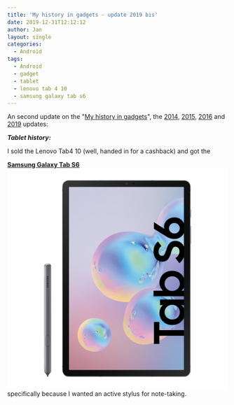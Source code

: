 ```yaml
---
title: 'My history in gadgets - update 2019 bis'
date: 2019-12-31T12:12:12
author: Jan
layout: single
categories:
  - Android
tags:
  - Android
  - gadget
  - tablet
  - lenovo tab 4 10
  - samsung galaxy tab s6
---
```

An second update on the "[My history in gadgets](/2012/01/04/my-history-in-gadgets)", 
the [2014](/2014/05/12/my-history-in-gadgets-update-2014/),
 [2015](/2015/06/02/my-history-in-gadgets-update-2015), 
 [2016](/2016/07/15/my-history-in-gadgets-update-2016/) and
 [2019](/2019/06/26/my-history-in-gadgets-update-2019/) updates:

_**Tablet history:**_

I sold the Lenovo Tab4 10 (well, handed in for a cashback) and got the 

**[Samsung Galaxy Tab S6](https://www.gsmarena.com/samsung_galaxy_tab_s6-9781.php)  
![](/assets/images/2019/12/samsung-galaxy-tab-s6.png)**   
specifically because I wanted an active stylus for note-taking.
